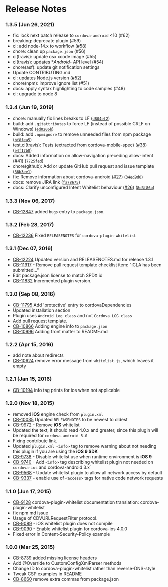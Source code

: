 <!--
#
# Licensed to the Apache Software Foundation (ASF) under one
# or more contributor license agreements.  See the NOTICE file
# distributed with this work for additional information
# regarding copyright ownership.  The ASF licenses this file
# to you under the Apache License, Version 2.0 (the
# "License"); you may not use this file except in compliance
# with the License.  You may obtain a copy of the License at
#
# http://www.apache.org/licenses/LICENSE-2.0
#
# Unless required by applicable law or agreed to in writing,
# software distributed under the License is distributed on an
# "AS IS" BASIS, WITHOUT WARRANTIES OR CONDITIONS OF ANY
#  KIND, either express or implied.  See the License for the
# specific language governing permissions and limitations
# under the License.
#
-->

# Release Notes

### 1.3.5 (Jun 26, 2021)

- fix: lock next patch release to `cordova-android` <10 (#62)
- breaking: deprecate plugin (#59)
- ci: add node-14.x to workflow (#58)
- chore: clean up `package.json` (#56)
- ci(travis): update osx xcode image (#55)
- ci(travis): updates **Android*- API level (#54)
- chore(asf): update git notification settings
- Update CONTRIBUTING.md
- ci: updates Node.js version (#52)
- chore(npm): improve ignore list (#51)
- docs: apply syntax highlighting to code samples (#48)
- ci: upgrade to node 8

### 1.3.4 (Jun 19, 2019)

- chore: manually fix lines breaks to LF ([`d804ef2`](https://github.com/apache/cordova-plugin-whitelist/commit/d804ef2))
- build: add `.gitattributes` to force LF (instead of possible CRLF on Windows) ([`ed0206b`](https://github.com/apache/cordova-plugin-whitelist/commit/ed0206b))
- build: add `.npmignore` to remove unneeded files from npm package ([`bf8fea5`](https://github.com/apache/cordova-plugin-whitelist/commit/bf8fea5))
- test,ci(travis): Tests (extracted from cordova-mobile-spec) ([#38](https://github.com/apache/cordova-plugin-whitelist/issues/38)) ([`e4f17b0`](https://github.com/apache/cordova-plugin-whitelist/commit/e4f17b0))
- docs: Added information on allow-navigation preceding allow-intent ([#41](https://github.com/apache/cordova-plugin-whitelist/issues/41)) ([`7725fed`](https://github.com/apache/cordova-plugin-whitelist/commit/7725fed))
- chore(github): Add or update GitHub pull request and issue template ([`86b3ee1`](https://github.com/apache/cordova-plugin-whitelist/commit/86b3ee1))
- fix: Remove information about cordova-android ([#27](https://github.com/apache/cordova-plugin-whitelist/issues/27)) ([`34ed9d0`](https://github.com/apache/cordova-plugin-whitelist/commit/34ed9d0))
- docs: remove JIRA link ([`fa78675`](https://github.com/apache/cordova-plugin-whitelist/commit/fa78675))
- docs: Clarify unconfigured Intent Whitelist behaviour ([#26](https://github.com/apache/cordova-plugin-whitelist/issues/26)) ([`8d3f86b`](https://github.com/apache/cordova-plugin-whitelist/commit/8d3f86b))

### 1.3.3 (Nov 06, 2017)

* [CB-12847](https://issues.apache.org/jira/browse/CB-12847) added `bugs` entry to `package.json`.

### 1.3.2 (Feb 28, 2017)

* [CB-12236](https://issues.apache.org/jira/browse/CB-12236) Fixed `RELEASENOTES` for `cordova-plugin-whitelist`

### 1.3.1 (Dec 07, 2016)

* [CB-12224](https://issues.apache.org/jira/browse/CB-12224) Updated version and RELEASENOTES.md for release 1.3.1
* [CB-11917](https://issues.apache.org/jira/browse/CB-11917) - Remove pull request template checklist item: "iCLA has been submitted…"
* Edit package.json license to match SPDX id
* [CB-11832](https://issues.apache.org/jira/browse/CB-11832) Incremented plugin version.

### 1.3.0 (Sep 08, 2016)

* [CB-11795](https://issues.apache.org/jira/browse/CB-11795) Add 'protective' entry to cordovaDependencies
* Updated installation section
* Plugin uses `Android Log class` and not `Cordova LOG class`
* Add pull request template.
* [CB-10866](https://issues.apache.org/jira/browse/CB-10866) Adding engine info to `package.json`
* [CB-10996](https://issues.apache.org/jira/browse/CB-10996) Adding front matter to README.md

### 1.2.2 (Apr 15, 2016)

* add note about redirects
* [CB-10624](https://issues.apache.org/jira/browse/CB-10624) remove error message from `whitelist.js`, which leaves it empty

### 1.2.1 (Jan 15, 2016)

* [CB-10194](https://issues.apache.org/jira/browse/CB-10194) info tag prints for ios when not applicable

### 1.2.0 (Nov 18, 2015)

* removed **iOS** engine check from `plugin.xml`
* [CB-10035](https://issues.apache.org/jira/browse/CB-10035) Updated `RELEASENOTES` to be newest to oldest
* [CB-9972](https://issues.apache.org/jira/browse/CB-9972) - Remove **iOS** whitelist
* Updated the text, it should read 4.0.x and greater, since this plugin will be required for `cordova-android 5.0`
* Fixing contribute link.
* Updated `plugin.xml <info>` tag to remove warning about not needing this plugin if you are using the **iOS 9 SDK**
* [CB-9738](https://issues.apache.org/jira/browse/CB-9738) - Disable whitelist use when runtime environment is **iOS 9**
* [CB-9740](https://issues.apache.org/jira/browse/CB-9740) - Add `<info>` tag describing whitelist plugin not needed on `cordova-ios` and cordova-android 3.x`
* [CB-9568](https://issues.apache.org/jira/browse/CB-9568) - Update whitelist plugin to allow all network access by default
* [CB-9337](https://issues.apache.org/jira/browse/CB-9337) - enable use of `<access>` tags for native code network requests

### 1.1.0 (Jun 17, 2015)

* [CB-9128](https://issues.apache.org/jira/browse/CB-9128) cordova-plugin-whitelist documentation translation: cordova-plugin-whitelist
* fix npm md issue
* Usage of CDVURLRequestFilter protocol.
* [CB-9089](https://issues.apache.org/jira/browse/CB-9089) - iOS whitelist plugin does not compile
* [CB-9090](https://issues.apache.org/jira/browse/CB-9090) - Enable whitelist plugin for cordova-ios 4.0.0
* Fixed error in Content-Security-Policy example

### 1.0.0 (Mar 25, 2015)

* [CB-8739](https://issues.apache.org/jira/browse/CB-8739) added missing license headers
* Add @Override to CustomConfigXmlParser methods
* Change ID to cordova-plugin-whitelist rather than reverse-DNS-style
* Tweak CSP examples in README
* [CB-8660](https://issues.apache.org/jira/browse/CB-8660) remove extra commas from package.json
